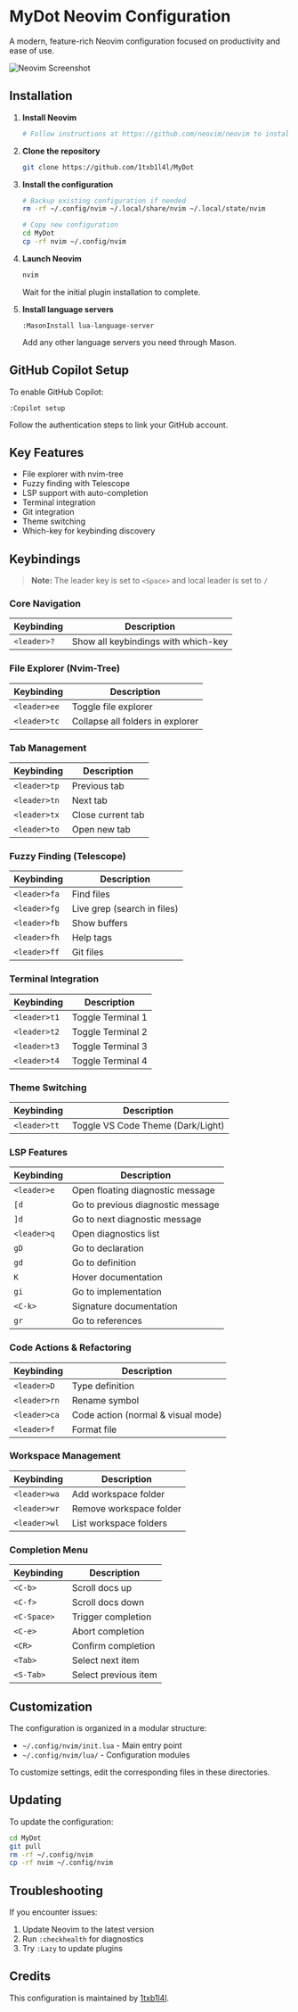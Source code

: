 # MyDot Neovim Configuration

A modern, feature-rich Neovim configuration focused on productivity and ease of use.

![Neovim Screenshot](https://raw.githubusercontent.com/1TXB1L4L/MyDot/refs/heads/main/screenshots/nvim1.jpg)

## Installation

1. **Install Neovim**
   ```bash
   # Follow instructions at https://github.com/neovim/neovim to install
   ```

2. **Clone the repository**
   ```bash
   git clone https://github.com/1txb1l4l/MyDot
   ```

3. **Install the configuration**
   ```bash
   # Backup existing configuration if needed
   rm -rf ~/.config/nvim ~/.local/share/nvim ~/.local/state/nvim
   
   # Copy new configuration
   cd MyDot
   cp -rf nvim ~/.config/nvim
   ```

4. **Launch Neovim**
   ```bash
   nvim
   ```
   Wait for the initial plugin installation to complete.

5. **Install language servers**
   ```
   :MasonInstall lua-language-server
   ```
   Add any other language servers you need through Mason.

## GitHub Copilot Setup

To enable GitHub Copilot:

```
:Copilot setup
```

Follow the authentication steps to link your GitHub account.

## Key Features

- File explorer with nvim-tree
- Fuzzy finding with Telescope
- LSP support with auto-completion
- Terminal integration
- Git integration
- Theme switching
- Which-key for keybinding discovery

## Keybindings

> **Note:** The leader key is set to `<Space>` and local leader is set to `/`

### Core Navigation

| Keybinding | Description |
|------------|-------------|
| `<leader>?` | Show all keybindings with which-key |

### File Explorer (Nvim-Tree)

| Keybinding | Description |
|------------|-------------|
| `<leader>ee` | Toggle file explorer |
| `<leader>tc` | Collapse all folders in explorer |

### Tab Management

| Keybinding | Description |
|------------|-------------|
| `<leader>tp` | Previous tab |
| `<leader>tn` | Next tab |
| `<leader>tx` | Close current tab |
| `<leader>to` | Open new tab |

### Fuzzy Finding (Telescope)

| Keybinding | Description |
|------------|-------------|
| `<leader>fa` | Find files |
| `<leader>fg` | Live grep (search in files) |
| `<leader>fb` | Show buffers |
| `<leader>fh` | Help tags |
| `<leader>ff` | Git files |

### Terminal Integration

| Keybinding | Description |
|------------|-------------|
| `<leader>t1` | Toggle Terminal 1 |
| `<leader>t2` | Toggle Terminal 2 |
| `<leader>t3` | Toggle Terminal 3 |
| `<leader>t4` | Toggle Terminal 4 |

### Theme Switching

| Keybinding | Description |
|------------|-------------|
| `<leader>tt` | Toggle VS Code Theme (Dark/Light) |

### LSP Features

| Keybinding | Description |
|------------|-------------|
| `<leader>e` | Open floating diagnostic message |
| `[d` | Go to previous diagnostic message |
| `]d` | Go to next diagnostic message |
| `<leader>q` | Open diagnostics list |
| `gD` | Go to declaration |
| `gd` | Go to definition |
| `K` | Hover documentation |
| `gi` | Go to implementation |
| `<C-k>` | Signature documentation |
| `gr` | Go to references |

### Code Actions & Refactoring

| Keybinding | Description |
|------------|-------------|
| `<leader>D` | Type definition |
| `<leader>rn` | Rename symbol |
| `<leader>ca` | Code action (normal & visual mode) |
| `<leader>f` | Format file |

### Workspace Management

| Keybinding | Description |
|------------|-------------|
| `<leader>wa` | Add workspace folder |
| `<leader>wr` | Remove workspace folder |
| `<leader>wl` | List workspace folders |

### Completion Menu

| Keybinding | Description |
|------------|-------------|
| `<C-b>` | Scroll docs up |
| `<C-f>` | Scroll docs down |
| `<C-Space>` | Trigger completion |
| `<C-e>` | Abort completion |
| `<CR>` | Confirm completion |
| `<Tab>` | Select next item |
| `<S-Tab>` | Select previous item |

## Customization

The configuration is organized in a modular structure:

- `~/.config/nvim/init.lua` - Main entry point
- `~/.config/nvim/lua/` - Configuration modules

To customize settings, edit the corresponding files in these directories.

## Updating

To update the configuration:

```bash
cd MyDot
git pull
rm -rf ~/.config/nvim
cp -rf nvim ~/.config/nvim
```

## Troubleshooting

If you encounter issues:

1. Update Neovim to the latest version
2. Run `:checkhealth` for diagnostics
3. Try `:Lazy` to update plugins

## Credits

This configuration is maintained by [1txb1l4l](https://github.com/1txb1l4l).
